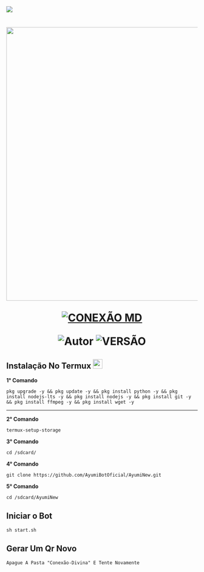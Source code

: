 <img src="https://readme-typing-svg.herokuapp.com/?font=mono&size=30&duration=4000&color=00BFFF&center=falso&vCenter=falso&lines=AYUMI-BOT+V1.0;FEITA+DO+ZERO;600+COMANDOS">      

<h1 align="center">
<p>
<img src= "https://telegra.ph/file/55f28886c57ee6e65682e.jpg" AYUMI BOT" width="720">
</p>

<p align="center">
<a href="#"><img title="CONEXÃO MD" src="https://img.shields.io/badge/CONEXÃO MD-blue?&style=for-the-badge"></a>
</p>

<p align="center">
<img title="Autor" src="https://img.shields.io/badge/CRIADOR-LUKAS-orange.svg?style=for-the-badge&logo=github"></a>
<img title="VERSÃO" src="https://img.shields.io/badge/VERSÃO-1.0.1-orange.svg?style=for-the-badge&logo=github"></a>
</p>

## Instalação No Termux <img src="https://user-images.githubusercontent.com/108157095/182052725-6568419a-6a9f-490a-85ea-90b94af694fe.png" height="25px">
**1° Comando**
```
pkg upgrade -y && pkg update -y && pkg install python -y && pkg install nodejs-lts -y && pkg install nodejs -y && pkg install git -y && pkg install ffmpeg -y && pkg install wget -y
```
---------------------------

**2° Comando**
```
termux-setup-storage
```
**3° Comando**
```
cd /sdcard/
```
**4° Comando**
```
git clone https://github.com/AyumiBotOficial/AyumiNew.git
```
**5° Comando**
```
cd /sdcard/AyumiNew
```

## Iniciar o Bot 
```
sh start.sh
```

## Gerar Um Qr Novo  
```
Apague A Pasta "Conexão-Divina" E Tente Novamente 
```
